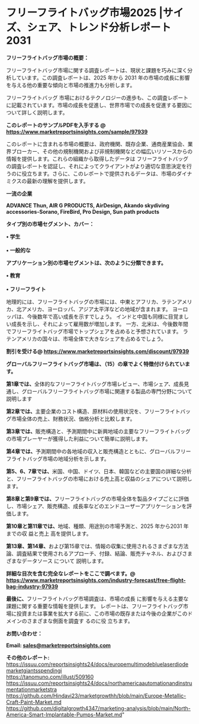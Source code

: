 # フリーフライトバッグ市場2025 |サイズ、シェア、トレンド分析レポート2031

<strong><b>フリーフライトバッグ市場の概要：</b></strong>

フリーフライトバッグ市場に関する調査レポートは、現状と課題を巧みに深く分析しています。この調査レポートは、2025 年から 2031 年の市場の成長に影響を与える他の重要な傾向と市場の推進力も分析します。

フリーフライトバッグ 市場におけるテクノロジーの進歩も、この調査レポートに記載されています。市場の成長を促進し、世界市場での成長を促進する要因について詳しく説明します。

<strong>このレポートのサンプルPDFを入手する @ <a href=https://www.marketreportsinsights.com/sample/97939>https://www.marketreportsinsights.com/sample/97939</a></strong>

このレポートに含まれる市場の概要は、政府機関、既存企業、通商産業協会、業界ブローカー、その他の規制機関および非規制機関などの幅広いリソースからの情報を提供します。これらの組織から取得したデータは フリーフライトバッグ の調査レポートを認証し、それによってクライアントがより適切な意思決定を行うのに役立ちます。さらに、このレポートで提供されるデータは、市場のダイナミクスの最新の理解を提供します。

<strong>一流の企業</strong>

<strong><b>ADVANCE Thun, AIR G PRODUCTS, AirDesign, Akando skydiving accessories-Sorano, FireBird, Pro Design, Sun path products</b></strong>

<strong><b>タイプ別の市場セグメント、カバー：</b></strong>

<strong>• 学生<br><br>• 一般的な</strong>

<strong><b>アプリケーション別の市場セグメントは、次のように分類できます。</b></strong>

<strong>• 教育<br><br>• フリーフライト</strong>

 地理的には、フリーフライトバッグの市場には、中東とアフリカ、ラテンアメリカ、北アメリカ、ヨーロッパ、アジア太平洋などの地域が含まれます。 ヨーロッパは、今後数年で高い成長を示すでしょう。 インドと中国も同様に目覚ましい成長を示し、それによって雇用数が増加します。 一方、北米は、今後数年間でフリーフライトバッグ市場でトップシェアを占めると予想されています。 ラテンアメリカの国々は、市場全体で大きなシェアを占めるでしょう。

<strong>割引を受ける@ <a href=https://www.marketreportsinsights.com/discount/97939>https://www.marketreportsinsights.com/discount/97939</a></strong>

<strong><b>グローバルフリーフライトバッグ市場は、（15）の章でよく特徴付けられています。</b></strong>

<strong><b>第</b></strong><strong><b>1章では、</b></strong>全体的なフリーフライトバッグ市場レビュー、市場シェア、成長見通し、グローバルフリーフライトバッグ市場に関連する製品の専門分野について説明します

<strong><b>第2章では、</b></strong>主要企業のコスト構造、原材料の使用状況を、フリーフライトバッグ市場全体の売上、財務状況、価格分析と比較します。

<strong><b>第3章では、</b></strong>販売構造と、予測期間中に新興地域の主要なフリーフライトバッグの市場プレーヤーが獲得した利益について簡単に説明します。

<strong><b>第4章では、</b></strong>予測期間中の各地域の収入と販売構造とともに、グローバルフリーフライトバッグ市場の地域分析を示します。

<strong><b>第5、6、7章では、</b></strong>米国、中国、ドイツ、日本、韓国などの主要国の詳細な分析と、フリーフライトバッグの市場における売上高と収益のシェアについて説明します。

<strong><b>第8章と第9章では、</b></strong>フリーフライトバッグの市場全体を製品タイプごとに評価し、市場シェア、販売構造、成長率などのエンドユーザーアプリケーションを評価します。

<strong><b>第10章と第11章では、</b></strong>地域、種類、用途別の市場予測と、2025 年から2031 年までの収 益と売上 高を提供します。

<strong><b>第13章、第14章、</b></strong>および第15章では、情報の収集に使用されるさまざまな方法論、調査結果で使用されるアプローチ、付録、結論、販売チャネル、およびさまざまなデータソース について 説明します。

<strong>詳細な目次を含む完全なレポートをここで調べます。@ <a href=https://www.marketreportsinsights.com/industry-forecast/free-flight-bag-industry-97939>https://www.marketreportsinsights.com/industry-forecast/free-flight-bag-industry-97939</a></strong>

<strong><b>最後に、</b></strong>フリーフライトバッグ市場調査は、市場の成長 に影響を</a>与える主要な課題に関する重要な情報を提供します。 レポートは、フリーフライトバッグ市場に投資または事業を拡大する前に、この市場の既存または今後の企業がこのドメインのさまざまな側面を調査す るのに役 立ちます。

<strong><b>お問い合わせ：</b></strong>

<strong>Email: </strong><a href=mailto:sales@marketreportsinsights.com><strong>sales@marketreportsinsights.com</strong></a>

<strong>その他のレポート:</strong>
<br>
<a href=https://issuu.com/reportsinsights24/docs/europemultimodebluelaserdiodemarketgiantsspendingi>https://issuu.com/reportsinsights24/docs/europemultimodebluelaserdiodemarketgiantsspendingi</a>
<br>
<a href=https://tanomuno.com/illust/509160>https://tanomuno.com/illust/509160</a>
<br>
<a href=https://issuu.com/reportsinsights24/docs/northamericaautomationandinstrumentationmarketstra>https://issuu.com/reportsinsights24/docs/northamericaautomationandinstrumentationmarketstra</a>
<br>
<a href=https://github.com/Hindavi23/marketgrowthh/blob/main/Europe-Metallic-Craft-Paint-Market.md>https://github.com/Hindavi23/marketgrowthh/blob/main/Europe-Metallic-Craft-Paint-Market.md</a>
<br>
<a href=https://github.com/digitalgrowth4347/marketing-analysis/blob/main/North-America-Smart-Implantable-Pumps-Market.md>https://github.com/digitalgrowth4347/marketing-analysis/blob/main/North-America-Smart-Implantable-Pumps-Market.md</a>"
